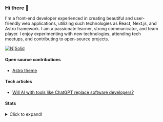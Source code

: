 ### Hi there 👋

I'm a front-end developer experienced in creating beautiful and user-friendly web applications, utilizing such technologies as React, Next.js, and Astro framework. I am a passionate learner, strong communicator, and team player. I enjoy experimenting with new technologies, attending tech meetups, and contributing to open-source projects.

[![N|Solid](https://img.shields.io/badge/LinkedIn-0077B5?style=for-the-badge&logo=linkedin&logoColor=white)](https://www.linkedin.com/in/veranika-kasparevych/)

#### Open source contributions

- [Astro theme](https://github.com/veranikabarel/astro-portfolio) 

#### Tech articles 

- [Will AI with tools like ChatGPT replace software developers?](https://espeo.eu/blog/ai-chatgpt-software-development/)

#### Stats

<details>
  <summary>Click to expand!</summary>

[![veranikabarel's GitHub stats](https://github-readme-stats.vercel.app/api?username=veranikabarel)](https://github.com/veranikabarel/github-readme-stats&show_icons=true&rank_icon=github)

[![Top Langs](https://github-readme-stats.vercel.app/api/top-langs/?username=veranikabarel)](https://github.com/veranikabarel/github-readme-stats&layout=compact)
  
</details>

<!--
**veranikabarel/veranikabarel** is a ✨ _special_ ✨ repository because its `README.md` (this file) appears on your GitHub profile.

Here are some ideas to get you started:

- 🔭 I’m currently working on ...
- 🌱 I’m currently learning ...
- 👯 I’m looking to collaborate on ...
- 🤔 I’m looking for help with ...
- 💬 Ask me about ...
- 📫 How to reach me: ...
- 😄 Pronouns: ...
- ⚡ Fun fact: ...
-->
